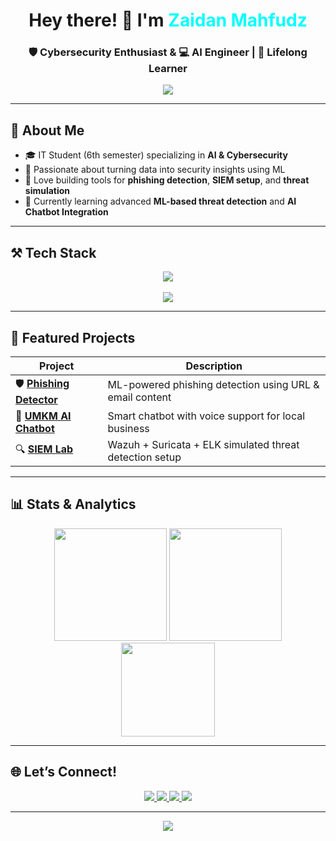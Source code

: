 <h1 align="center">Hey there! 👋 I'm <span style="color:#00ffff">Zaidan Mahfudz</span></h1>
<h3 align="center">🛡️ Cybersecurity Enthusiast & 💻 AI Engineer | 🚀 Lifelong Learner</h3>

<p align="center">
  <img src="https://readme-typing-svg.herokuapp.com?font=Fira+Code&weight=600&size=22&duration=3000&pause=800&color=00FFFF&center=true&vCenter=true&width=700&height=45&lines=Building+AI-powered+Security+Solutions;Creating+Smart+Phishing+Defenses;Exploring+Cyber+Threat+Intelligence;Leveling+Up+Every+Day" />
</p>

---

## 🧠 About Me

- 🎓 IT Student (6th semester) specializing in **AI & Cybersecurity**
- 🧪 Passionate about turning data into security insights using ML
- 🔐 Love building tools for **phishing detection**, **SIEM setup**, and **threat simulation**
- 🌱 Currently learning advanced **ML-based threat detection** and **AI Chatbot Integration**

---

## ⚒️ Tech Stack

<div align="center">
  <img src="https://skillicons.dev/icons?i=python,tensorflow,pytorch,js,bash,html,css,tailwind,flask,nodejs,php" /><br><br>
  <img src="https://skillicons.dev/icons?i=kali,linux,github,vscode,docker" />
</div>

---

## 🚀 Featured Projects

| Project | Description |
|--------|-------------|
| 🛡️ [**Phishing Detector**](https://github.com/zaidanmahfudz/phishing-detector) | ML-powered phishing detection using URL & email content |
| 🤖 [**UMKM AI Chatbot**](https://github.com/zaidanmahfudz/umkm-chatbot) | Smart chatbot with voice support for local business |
| 🔍 [**SIEM Lab**](https://github.com/zaidanmahfudz/siem-lab) | Wazuh + Suricata + ELK simulated threat detection setup |

---

## 📊 Stats & Analytics

<div align="center">
  <img src="https://github-readme-stats.vercel.app/api?username=zaidanmahfudz&show_icons=true&theme=radical&rank_icon=github" height="180"/>
  <img src="https://github-readme-streak-stats.herokuapp.com/?user=zaidanmahfudz&theme=radical" height="180"/>
</div>

<div align="center">
  <img src="https://github-readme-stats.vercel.app/api/top-langs/?username=zaidanmahfudz&layout=compact&theme=radical&langs_count=8" height="150"/>
</div>

---

## 🌐 Let’s Connect!

<p align="center">
  <a href="mailto:zaidanmahfudz26@gmail.com">
    <img src="https://img.shields.io/badge/Gmail-zaidanmahfudz-red?style=for-the-badge&logo=gmail" />
  </a>
  <a href="https://linkedin.com/in/zaidanmahfudz">
    <img src="https://img.shields.io/badge/LinkedIn-Zaidan%20Mahfudz-blue?style=for-the-badge&logo=linkedin" />
  </a>
  <a href="https://instagram.com/in/zaanmhfdz">
    <img src="https://img.shields.io/badge/Instagram-Zaidan%20Mahfudz-pink?style=for-the-badge&logo=instagram" />
  </a>
  <a href="https://zaanmhfdz.vercel.app">
    <img src="https://img.shields.io/badge/MyWebsite-ZaidanMahfudz-grey?style=for-the-badge&logo=vercel" />
  </a>
</p>

---

<p align="center">
  <img src="https://komarev.com/ghpvc/?username=zaidanmahfudz&label=Profile+Views&color=00ffff&style=flat" />
</p>
